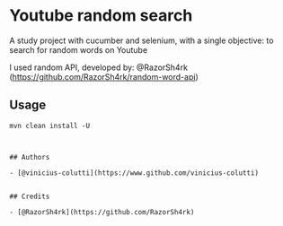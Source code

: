 # Youtube random search

A study project with cucumber and selenium, with a single objective: to search for random words on Youtube

I used random API, developed by: @RazorSh4rk (https://github.com/RazorSh4rk/random-word-api)


## Usage

```shell
mvn clean install -U



## Authors

- [@vinicius-colutti](https://www.github.com/vinicius-colutti)


## Credits

- [@RazorSh4rk](https://github.com/RazorSh4rk)